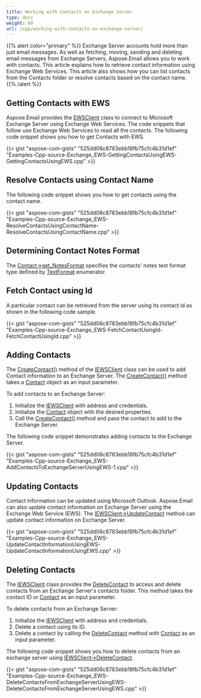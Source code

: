 ```yaml
---
title: Working with Contacts on Exchange Server
type: docs
weight: 60
url: /cpp/working-with-contacts-on-exchange-server/
---
```


{{% alert color="primary" %}} Exchange Server accounts hold more than just email messages. As well as fetching, moving, sending and deleting email messages from Exchange Servers, Aspose.Email allows you to work with contacts. This article explains how to retrieve contact information using Exchange Web Services. This article also shows how you can list contacts from the Contacts folder or resolve contacts based on the contact name. {{% /alert %}} 
## **Getting Contacts with EWS**
Aspose.Email provides the [EWSClient](https://reference.aspose.com/email/cpp/class/aspose.email.clients.exchange.web_service.e_w_s_client) class to connect to Microsoft Exchange Server using Exchange Web Services. The code snippets that follow use Exchange Web Services to read all the contacts. The following code snippet shows you how to get Contacts with EWS.



{{< gist "aspose-com-gists" "525dd06c8783ebb18fb75cfc4b31d1ef" "Examples-Cpp-source-Exchange_EWS-GettingContactsUsingEWS-GettingContactsUsingEWS.cpp" >}}
## **Resolve Contacts using Contact Name**
The following code snippet shows you how to get contacts using the contact name.



{{< gist "aspose-com-gists" "525dd06c8783ebb18fb75cfc4b31d1ef" "Examples-Cpp-source-Exchange_EWS-ResolveContactsUsingContactName-ResolveContactsUsingContactName.cpp" >}}
## **Determining Contact Notes Format**
The [Contact->get_NotesFormat](https://reference.aspose.com/email/cpp/class/aspose.email.personal_info.contact) specifies the contacts' notes text format type defined by [TextFormat](https://reference.aspose.com/email/cpp/namespace/aspose.email.personal_info) enumerator.
## **Fetch Contact using Id**
A particular contact can be retrieved from the server using its contact id as shown in the following code sample.



{{< gist "aspose-com-gists" "525dd06c8783ebb18fb75cfc4b31d1ef" "Examples-Cpp-source-Exchange_EWS-FetchContactUsingId-FetchContactUsingId.cpp" >}}
## **Adding Contacts**
The [CreateContact()](https://reference.aspose.com/email/cpp/class/aspose.email.clients.exchange.web_service.i_e_w_s_client) method of the [IEWSClient](https://reference.aspose.com/email/cpp/class/aspose.email.clients.exchange.web_service.i_e_w_s_client) class can be used to add Contact information to an Exchange Server. The [CreateContact()](https://reference.aspose.com/email/cpp/class/aspose.email.clients.exchange.web_service.i_e_w_s_client) method takes a [Contact](https://reference.aspose.com/email/cpp/class/aspose.email.personal_info.contact) object as an input parameter.

To add contacts to an Exchange Server:

1. Initialize the [IEWSClient](https://reference.aspose.com/email/cpp/class/aspose.email.clients.exchange.web_service.i_e_w_s_client) with address and credentials.
1. Initialize the [Contact](https://reference.aspose.com/email/cpp/class/aspose.email.personal_info.contact) object with the desired properties.
1. Call the [CreateContact()](https://reference.aspose.com/email/cpp/class/aspose.email.clients.exchange.web_service.i_e_w_s_client) method and pass the contact to add to the Exchange Server.

The following code snippet demonstrates adding contacts to the Exchange Server.



{{< gist "aspose-com-gists" "525dd06c8783ebb18fb75cfc4b31d1ef" "Examples-Cpp-source-Exchange_EWS-AddContactsToExchangeServerUsingEWS-1.cpp" >}}
## **Updating Contacts**
Contact information can be updated using Microsoft Outlook. Aspose.Email can also update contact information on Exchange Server using the Exchange Web Service (EWS). The [IEWSClient->UpdateContact](https://reference.aspose.com/email/cpp/class/aspose.email.clients.exchange.web_service.i_e_w_s_client) method can update contact information on Exchange Server.



{{< gist "aspose-com-gists" "525dd06c8783ebb18fb75cfc4b31d1ef" "Examples-Cpp-source-Exchange_EWS-UpdateContactInformationUsingEWS-UpdateContactInformationUsingEWS.cpp" >}}
## **Deleting Contacts**
The [IEWSClient](https://reference.aspose.com/email/cpp/class/aspose.email.clients.exchange.web_service.i_e_w_s_client) class provides the [DeleteContact](https://reference.aspose.com/email/cpp/class/aspose.email.clients.exchange.web_service.i_e_w_s_client) to access and delete contacts from an Exchange Server's contacts folder. This method takes the contact ID or [Contact](https://reference.aspose.com/email/cpp/class/aspose.email.personal_info.contact) as an input parameter.

To delete contacts from an Exchange Server:

1. Initialize the [IEWSClient](https://reference.aspose.com/email/cpp/class/aspose.email.clients.exchange.web_service.i_e_w_s_client) with address and credentials.
1. Delete a contact using its ID.
1. Delete a contact by calling the [DeleteContact](https://reference.aspose.com/email/cpp/class/aspose.email.clients.exchange.web_service.i_e_w_s_client) method with [Contact](https://reference.aspose.com/email/cpp/class/aspose.email.personal_info.contact) as an input parameter.

The following code snippet shows you how to delete contacts from an exchange server using [IEWSClient->DeleteContact](https://reference.aspose.com/email/cpp/class/aspose.email.clients.exchange.web_service.i_e_w_s_client).



{{< gist "aspose-com-gists" "525dd06c8783ebb18fb75cfc4b31d1ef" "Examples-Cpp-source-Exchange_EWS-DeleteContactsFromExchangeServerUsingEWS-DeleteContactsFromExchangeServerUsingEWS.cpp" >}}

